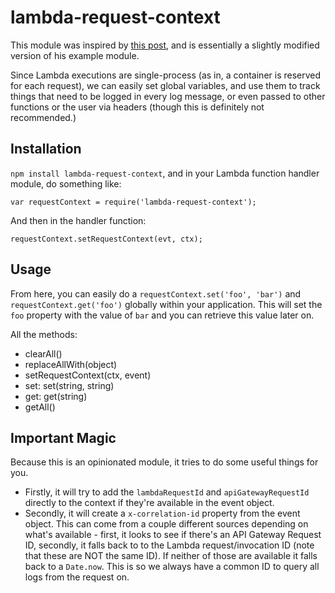 # lambda-request-context

This module was inspired by [this post](https://hackernoon.com/capture-and-forward-correlation-ids-through-different-lambda-event-sources-220c227c65f5), and is essentially a slightly modified version of his example module. 

Since Lambda executions are single-process (as in, a container is reserved for each request), we can easily set global variables, and use them to track things that need to be logged in every log message, or even passed to other functions or the user via headers (though this is definitely not recommended.)

## Installation 

`npm install lambda-request-context`, and in your Lambda function handler module, do something like:

`var requestContext = require('lambda-request-context');`

And then in the handler function:

`requestContext.setRequestContext(evt, ctx);`

## Usage 

From here, you can easily do a `requestContext.set('foo', 'bar')` and `requestContext.get('foo')` globally within your application. This will set the `foo` property with the value of `bar` and you can retrieve this value later on.

All the methods:

- clearAll()
- replaceAllWith(object)
- setRequestContext(ctx, event)
- set: set(string, string)
- get: get(string)
- getAll()

## Important Magic

Because this is an opinionated module, it tries to do some useful things for you. 

- Firstly, it will try to add the `lambdaRequestId` and `apiGatewayRequestId` directly to the context if they're available in the event object. 
- Secondly, it will create a `x-correlation-id` property from the event object. This can come from a couple different sources depending on what's available - first, it looks to see if there's an API Gateway Request ID, secondly, it falls back to to the Lambda request/invocation ID (note that these are NOT the same ID). If neither of those are available it falls back to a `Date.now`. This is so we always have a common ID to query all logs from the request on.